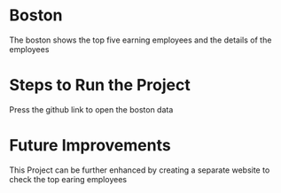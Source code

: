 # Boston
The boston shows the top five earning employees and the details of the employees

# Steps to Run the Project
Press the github link to open the boston data

# Future Improvements
This Project can be further enhanced by creating a separate website to check the top earing employees

